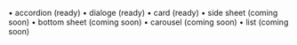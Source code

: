 • accordion (ready)
• dialoge (ready)
• card (ready)
• side sheet (coming soon)
• bottom sheet (coming soon)
• carousel (coming soon)
• list (coming soon)
